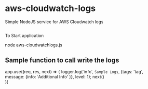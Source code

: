 # aws-cloudwatch-logs
Simple NodeJS service for AWS Cloudwatch logs
## 

To Start application 

node aws-cloudwatchlogs.js


## Sample function to call write the logs
app.use((req, res, next) => {
        logger.log('info', `Sample Logs`, {tags: 'tag', message: {info: 'Additional Info' }}, level: 1);
        next()      
})
